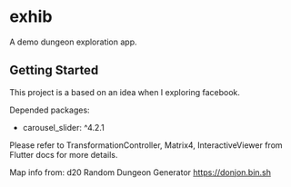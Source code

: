 # exhib

A demo dungeon exploration app.

## Getting Started

This project is a based on an idea when I exploring facebook.

Depended packages:
- carousel_slider: ^4.2.1

Please refer to TransformationController, Matrix4, InteractiveViewer from Flutter docs for more details.

Map info from: d20 Random Dungeon Generator https://donjon.bin.sh
